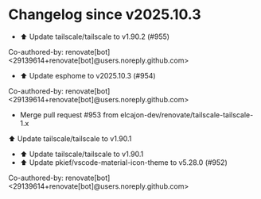 # Changelog since v2025.10.3
- ⬆️ Update tailscale/tailscale to v1.90.2 (#955)

Co-authored-by: renovate[bot] <29139614+renovate[bot]@users.noreply.github.com> 
- ⬆️ Update esphome to v2025.10.3 (#954)

Co-authored-by: renovate[bot] <29139614+renovate[bot]@users.noreply.github.com> 
- Merge pull request #953 from elcajon-dev/renovate/tailscale-tailscale-1.x

⬆️ Update tailscale/tailscale to v1.90.1 
- ⬆️ Update tailscale/tailscale to v1.90.1 
- ⬆️ Update pkief/vscode-material-icon-theme to v5.28.0 (#952)

Co-authored-by: renovate[bot] <29139614+renovate[bot]@users.noreply.github.com> 
